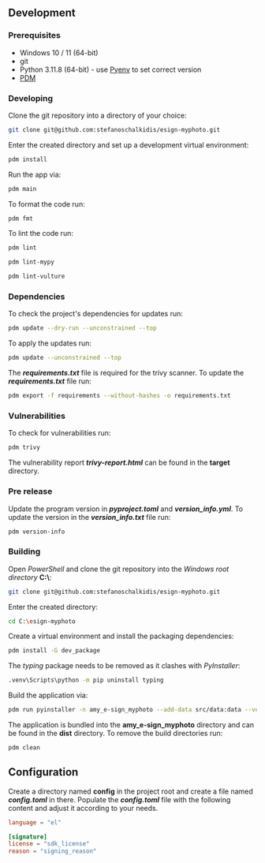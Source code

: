 ## Development

### Prerequisites

* Windows 10 / 11 (64-bit)
* git
* Python 3.11.8 (64-bit) - use [Pyenv](https://github.com/pyenv-win/pyenv-win)
to set correct version
* [PDM](https://github.com/pdm-project/pdm)

### Developing 

Clone the git repository into a directory of your choice:

```bash
git clone git@github.com:stefanoschalkidis/esign-myphoto.git
```

Enter the created directory and set up a development virtual environment:

```bash
pdm install
```

Run the app via:

```bash
pdm main
```

To format the code run:

```bash
pdm fmt
```

To lint the code run:

```bash
pdm lint
```

```bash
pdm lint-mypy
```

```bash
pdm lint-vulture
```

### Dependencies

To check the project's dependencies for updates run:

```bash
pdm update --dry-run --unconstrained --top
```

To apply the updates run:

```bash
pdm update --unconstrained --top
```

The ***requirements.txt*** file is required for the trivy scanner.
To update the ***requirements.txt*** file run:

```bash
pdm export -f requirements --without-hashes -o requirements.txt
```

### Vulnerabilities

To check for vulnerabilities run:

```bash
pdm trivy
```

The vulnerability report ***trivy-report.html*** can be found in the **target**
directory.

### Pre release

Update the program version in ***pyproject.toml*** and ***version_info.yml***.
To update the version in the ***version_info.txt*** file run:

```bash
pdm version-info
```

### Building

Open *PowerShell* and clone the git repository into the
*Windows root directory* **C:\\**:

```bash
git clone git@github.com:stefanoschalkidis/esign-myphoto.git
```

Enter the created directory:

```bash
cd C:\esign-myphoto
```

Create a virtual environment and install the packaging dependencies:

```bash
pdm install -G dev_package
```

The *typing* package needs to be removed as it clashes with *PyInstaller*:

```bash
.venv\Scripts\python -m pip uninstall typing
```

Build the application via:

```bash
pdm run pyinstaller -n amy_e-sign_myphoto --add-data src/data:data --version-file=src/data/version/version_info.txt .\src\main.py
```

The application is bundled into the **amy_e-sign_myphoto** directory and can be
found in the **dist** directory.
To remove the build directories run:

```bash
pdm clean
```

## Configuration

Create a directory named **config** in the project root and create a file named
***config.toml*** in there.
Populate the ***config.toml*** file with the following content and adjust it
according to your needs.

```toml
language = "el"

[signature]
license = "sdk_license"
reason = "signing_reason"
```
